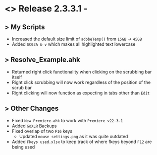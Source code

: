 # <> Release 2.3.3.1 - 

## > My Scripts
- Increased the default size limit of `adobeTemp()` from `15GB` -> `45GB`
- Added `SC03A & v` which makes all highlighted text lowercase

## > Resolve_Example.ahk
- Returned right click functionality when clicking on the scrubbing bar itself
- Right click scrubbing will now work regardless of the position of the scrub bar
- Right clicking will now function as expecting in tabs other than `Edit`

## > Other Changes
- Fixed `New Premiere.ahk` to work with `Premiere v22.3.1`
- Added `GoXLR` Backups
- Fixed overlap of two `F16` keys
    - Updated `mouse settings.png` as it was quite outdated
- Added `Fkeys used.xlsx` to keep track of where fkeys beyond `F12` are being used